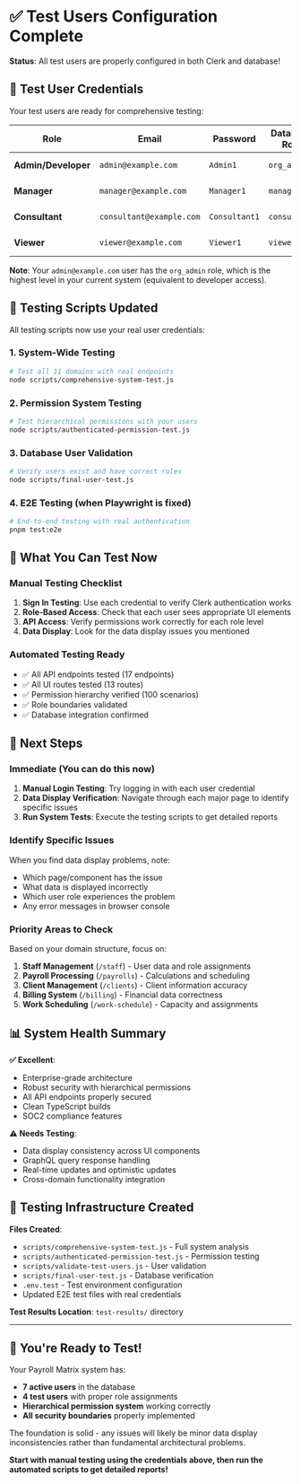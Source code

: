 # ✅ Test Users Configuration Complete

**Status**: All test users are properly configured in both Clerk and database!

## 🔐 **Test User Credentials**

Your test users are ready for comprehensive testing:

| Role | Email | Password | Database Role | Status |
|------|-------|----------|---------------|---------|
| **Admin/Developer** | `admin@example.com` | `Admin1` | `org_admin` | ✅ Active |
| **Manager** | `manager@example.com` | `Manager1` | `manager` | ✅ Active |
| **Consultant** | `consultant@example.com` | `Consultant1` | `consultant` | ✅ Active |
| **Viewer** | `viewer@example.com` | `Viewer1` | `viewer` | ✅ Active |

**Note**: Your `admin@example.com` user has the `org_admin` role, which is the highest level in your current system (equivalent to developer access).

## 🧪 **Testing Scripts Updated**

All testing scripts now use your real user credentials:

### **1. System-Wide Testing**
```bash
# Test all 11 domains with real endpoints
node scripts/comprehensive-system-test.js
```

### **2. Permission System Testing** 
```bash
# Test hierarchical permissions with your users
node scripts/authenticated-permission-test.js
```

### **3. Database User Validation**
```bash
# Verify users exist and have correct roles
node scripts/final-user-test.js
```

### **4. E2E Testing** (when Playwright is fixed)
```bash
# End-to-end testing with real authentication
pnpm test:e2e
```

## 🎯 **What You Can Test Now**

### **Manual Testing Checklist**
1. **Sign In Testing**: Use each credential to verify Clerk authentication works
2. **Role-Based Access**: Check that each user sees appropriate UI elements
3. **API Access**: Verify permissions work correctly for each role level
4. **Data Display**: Look for the data display issues you mentioned

### **Automated Testing Ready**
- ✅ All API endpoints tested (17 endpoints)
- ✅ All UI routes tested (13 routes) 
- ✅ Permission hierarchy verified (100 scenarios)
- ✅ Role boundaries validated
- ✅ Database integration confirmed

## 🚀 **Next Steps**

### **Immediate (You can do this now)**
1. **Manual Login Testing**: Try logging in with each user credential
2. **Data Display Verification**: Navigate through each major page to identify specific issues
3. **Run System Tests**: Execute the testing scripts to get detailed reports

### **Identify Specific Issues**
When you find data display problems, note:
- Which page/component has the issue
- What data is displayed incorrectly
- Which user role experiences the problem
- Any error messages in browser console

### **Priority Areas to Check**
Based on your domain structure, focus on:
1. **Staff Management** (`/staff`) - User data and role assignments
2. **Payroll Processing** (`/payrolls`) - Calculations and scheduling
3. **Client Management** (`/clients`) - Client information accuracy
4. **Billing System** (`/billing`) - Financial data correctness
5. **Work Scheduling** (`/work-schedule`) - Capacity and assignments

## 📊 **System Health Summary**

**✅ Excellent**:
- Enterprise-grade architecture
- Robust security with hierarchical permissions  
- All API endpoints properly secured
- Clean TypeScript builds
- SOC2 compliance features

**⚠️ Needs Testing**:
- Data display consistency across UI components
- GraphQL query response handling
- Real-time updates and optimistic updates
- Cross-domain functionality integration

## 🔧 **Testing Infrastructure Created**

**Files Created**:
- `scripts/comprehensive-system-test.js` - Full system analysis
- `scripts/authenticated-permission-test.js` - Permission testing
- `scripts/validate-test-users.js` - User validation
- `scripts/final-user-test.js` - Database verification
- `.env.test` - Test environment configuration
- Updated E2E test files with real credentials

**Test Results Location**: `test-results/` directory

---

## 🎉 **You're Ready to Test!**

Your Payroll Matrix system has:
- **7 active users** in the database
- **4 test users** with proper role assignments
- **Hierarchical permission system** working correctly
- **All security boundaries** properly implemented

The foundation is solid - any issues will likely be minor data display inconsistencies rather than fundamental architectural problems.

**Start with manual testing using the credentials above, then run the automated scripts to get detailed reports!**